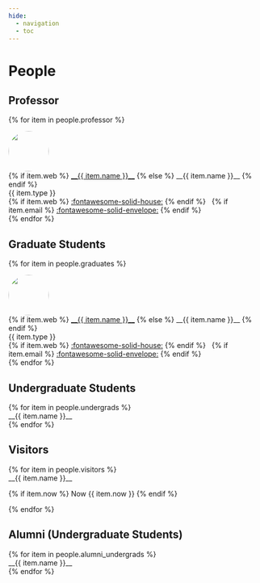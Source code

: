 ```yaml
---
hide:
  - navigation
  - toc
---
```



<style>
.people-thumbnail-cell {
    display: inline-table;
    padding-right: 12px;
    vertical-align: top;
    p { margin: 0px; }
}

.people-description-cell {
    display: inline-table;
    vertical-align: top;
    p { margin: 0px; }
}

.people-thumbnail {
    width: 80px;
    border-radius: 50%;
    -moz-background-clip: padding;
    -webkit-background-clip: padding-box;
    background-clip: padding-box
}
</style>


# People

## Professor

<div class="grid" markdown>

{% for item in people.professor %}
<div class="card" markdown>
<div class="people-thumbnail-cell" markdown>
<img class="people-thumbnail" src="../assets/profile/{{ item.name }}.png" markdown>
</div>
<div class="people-description-cell" markdown>
{% if item.web %}
<a href="{{ item.web }}" target="_blank">__{{ item.name }}__</a>
{% else %}
__{{ item.name }}__
{% endif %}

{{ item.type }}

{% if item.web %} <a href="{{ item.web }}" target="_blank">:fontawesome-solid-house:</a> {% endif %}
&nbsp;
{% if item.email %} <a href="mailto:{{ item.email }}" target="_top">:fontawesome-solid-envelope:</a> {% endif %}
</div>
</div>
{% endfor %}

</div>


## Graduate Students

<div class="grid" markdown>

{% for item in people.graduates %}
<div class="card" markdown>
<div class="people-thumbnail-cell" markdown>
<img class="people-thumbnail" src="../assets/profile/{{ item.name }}.png" markdown>
</div>
<div class="people-description-cell" markdown>
{% if item.web %}
<a href="{{ item.web }}" target="_blank">__{{ item.name }}__</a>
{% else %}
__{{ item.name }}__
{% endif %}

{{ item.type }}

{% if item.web %} <a href="{{ item.web }}" target="_blank">:fontawesome-solid-house:</a> {% endif %}
&nbsp;
{% if item.email %} <a href="mailto:{{ item.email }}" target="_top">:fontawesome-solid-envelope:</a> {% endif %}
</div>
</div>
{% endfor %}

</div>


## Undergraduate Students

<div class="grid" markdown>
{% for item in people.undergrads %}
<div class="card" markdown>
__{{ item.name }}__
</div>
{% endfor %}
</div>

## Visitors

<div class="grid" markdown>
{% for item in people.visitors %}
<div class="card" markdown>
__{{ item.name }}__

{% if item.now %} Now {{ item.now }} {% endif %}
</div>
{% endfor %}
</div>


## Alumni (Undergraduate Students)

<div class="grid" markdown>
{% for item in people.alumni_undergrads %}
<div class="card" markdown>
__{{ item.name }}__
</div>
{% endfor %}
</div>


